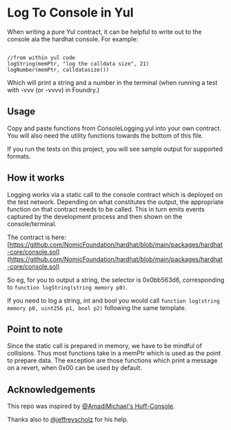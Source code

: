 # Log To Console in Yul

When writing a pure Yul contract, it can be helpful to write out to the console ala the hardhat console. For example:

```solidity

//from within yul code
logString(memPtr, "log the calldata size", 21)
logNumber(memPtr, calldatasize())

```
Which will print a string and a number in the terminal (when running a test with -vvv (or -vvvv) in Foundry.)

## Usage

Copy and paste functions from ConsoleLogging.yul into your own contract. You will also need the utility functions towards the bottom of this file.

If you run the tests on this project, you will see sample output for supported formats.


## How it works
Logging works via a static call to the console contract which is deployed on the test network. Depending on what constitutes the output, the appropriate function on that contract needs to be called. This in turn emits events captured by the development process and then shown on the console/terminal.

The contract is here:
[https://github.com/NomicFoundation/hardhat/blob/main/packages/hardhat-core/console.sol](https://github.com/NomicFoundation/hardhat/blob/main/packages/hardhat-core/console.sol)

So eg, for you to output a string, the selector is 0x0bb563d6, corresponding to ```function logString(string memory p0)```.

If you need to log a string, int and bool you would call ```function log(string memory p0, uint256 p1, bool p2)``` following the same template.

## Point to note
Since the static call is prepared in memory, we have to be mindful of collisions. Thus most functions take in a memPtr which is used as the point to prepare data. The exception are those functions which print a message on a revert, when 0x00 can be used by default.

## Acknowledgements

This repo was inspired by [@AmadiMichael's ](https://github.com/AmadiMichael)[Huff-Console](https://github.com/AmadiMichael/Huff-Console).

Thanks also to [@jeffreyscholz](https://github.com/jeffreyscholz) for his help.
